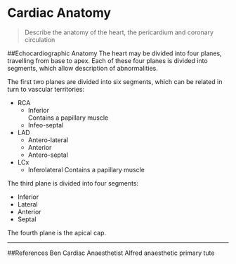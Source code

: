 # Cardiac Anatomy
> Describe the anatomy of the heart, the pericardium and coronary circulation



##Echocardiographic Anatomy
The heart may be divided into four planes, travelling from base to apex. Each of these four planes is divided into segments, which allow description of abnormalities.

The first two planes are divided into six segments, which can be related in turn to vascular territories:
* RCA
    * Inferior  
    Contains a papillary muscle
    * Infeo-septal
* LAD
    * Antero-lateral
    * Anterior
    * Antero-septal
* LCx
    * Inferolateral
      Contains a papillary muscle

The third plane is divided into four segments:
* Inferior
* Lateral
* Anterior
* Septal

The fourth plane is the apical cap.


---
##References
Ben Cardiac Anaesthetist Alfred anaesthetic primary tute